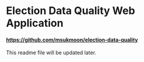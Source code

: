 # Election Data Quality Web Application

#### https://github.com/msukmoon/election-data-quality

This readme file will be updated later.
